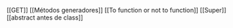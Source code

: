 [[GET]]
[[Métodos generadores]]
[[To function or not to function]]
[[Super]]
[[abstract antes de class]]